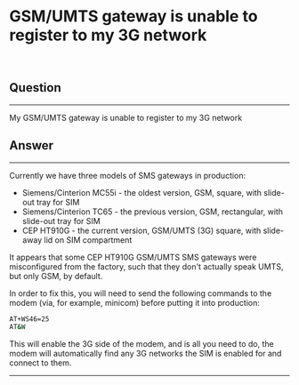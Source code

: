 # GSM/UMTS gateway is unable to register to my 3G network

 

## Question

* * * * *

My GSM/UMTS gateway is unable to register to my 3G network

## Answer

* * * * *

Currently we have three models of SMS gateways in production:

-   Siemens/Cinterion MC55i - the oldest version, GSM, square, with slide-out tray for SIM
-   Siemens/Cinterion TC65 - the previous version, GSM, rectangular, with slide-out tray for SIM
-   CEP HT910G - the current version, GSM/UMTS (3G) square, with slide-away lid on SIM compartment
     

It appears that some CEP HT910G GSM/UMTS SMS gateways were misconfigured from the factory, such that they don't actually speak UMTS, but only GSM, by default.

In order to fix this, you will need to send the following commands to the modem (via, for example, minicom) before putting it into production:

``` {.bash data-syntaxhighlighter-params="brush: bash; gutter: false; theme: Confluence" data-theme="Confluence" style="brush: bash; gutter: false; theme: Confluence"}
AT+WS46=25
AT&W
```

This will enable the 3G side of the modem, and is all you need to do, the modem will automatically find any 3G networks the SIM is enabled for and connect to them.

* * * * *

 

 

